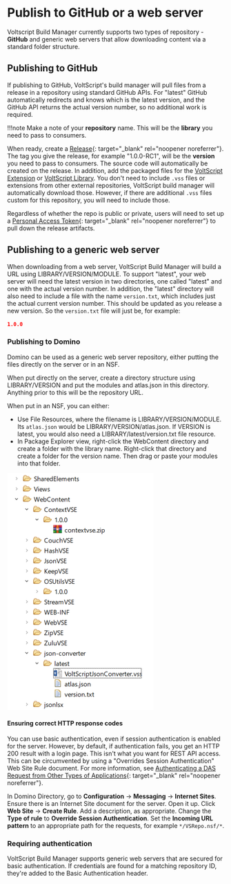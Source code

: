 # Publish to GitHub or a web server

Voltscript Build Manager currently supports two types of repository - **GitHub** and generic web servers that allow downloading content via a standard folder structure.

## Publishing to GitHub

If publishing to GitHub, VoltScript's build manager will pull files from a release in a repository using standard GitHub APIs. For "latest" GitHub automatically redirects and knows which is the latest version, and the GitHub API returns the actual version number, so no additional work is required.

!!!note
    Make a note of your **repository** name. This will be the **library** you need to pass to consumers.

When ready, create a [Release](https://docs.github.com/en/repositories/releasing-projects-on-github/about-releases){: target="_blank" rel="noopener noreferrer"}. The tag you give the release, for example "1.0.0-RC1", will be the **version** you need to pass to consumers. The source code will automatically be created on the release. In addition, add the packaged files for the [VoltScript Extension](vses.md) or [VoltScript Library](libraries.md). You don't need to include `.vss` files or extensions from other external repositories, VoltScript build manager will automatically download those. However, if there are additional `.vss` files custom for this repository, you will need to include those.

Regardless of whether the repo is public or private, users will need to set up a [Personal Access Token](https://docs.github.com/en/authentication/keeping-your-account-and-data-secure/creating-a-personal-access-token){: target="_blank" rel="noopener noreferrer"} to pull down the release artifacts.

## Publishing to a generic web server

When downloading from a web server, VoltScript Build Manager will build a URL using LIBRARY/VERSION/MODULE. To support "latest", your web server will need the latest version in two directories, one called "latest" and one with the actual version number. In addition, the "latest" directory will also need to include a file with the name `version.txt`, which includes just the actual current version number. This should be updated as you release a new version. So the `version.txt` file will just be, for example:

```json
1.0.0
```

### Publishing to Domino

Domino can be used as a generic web server repository, either putting the files directly on the server or in an NSF.

When put directly on the server, create a directory structure using LIBRARY/VERSION and put the modules and atlas.json in this directory. Anything prior to this will be the repository URL.

When put in an NSF, you can either:

- Use File Resources, where the filename is LIBRARY/VERSION/MODULE. Its `atlas.json` would be LIBRARY/VERSION/atlas.json. If VERSION is latest, you would also need a LIBRARY/latest/version.txt file resource.
- In Package Explorer view, right-click the WebContent directory and create a folder with the library name. Right-click that directory and create a folder for the version name. Then drag or paste your modules into that folder.

![WebContent](../../assets/images/WebContent.png)

#### Ensuring correct HTTP response codes

You can use basic authentication, even if session authentication is enabled for the server. However, by default, if authentication fails, you get an HTTP 200 result with a login page. This isn't what you want for REST API access. This can be circumvented by using a "Overrides Session Authentication" Web Site Rule document. For more information, see [Authenticating a DAS Request from Other Types of Applications](https://ds-infolib.hcltechsw.com/ldd/ddwiki.nsf/dx/Authenticating_Domino_REST_Service_Requests#Authenticating+a+DAS+Request+from+Other+Types+of+Applications){: target="_blank" rel="noopener noreferrer"}.

In Domino Directory, go to **Configuration** &rarr; **Messaging** &rarr; **Internet Sites**. Ensure there is an Internet Site document for the server. Open it up. Click **Web Site** &rarr; **Create Rule**. Add a description, as appropriate. Change the **Type of rule** to **Override Session Authentication**. Set the **Incoming URL pattern** to an appropriate path for the requests, for example `*/VSRepo.nsf/*`.

### Requiring authentication

VoltScript Build Manager supports generic web servers that are secured for basic authentication. If credentials are found for a matching repository ID, they're added to the Basic Authentication header.